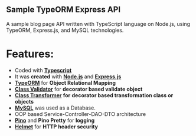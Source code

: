 ## Sample TypeORM Express API
A sample blog page API written with TypeScript language on Node.js, using TypeORM, Express.js, and MySQL technologies.

# Features:
- Coded with **[Typescript](https://www.typescriptlang.org/)**
- It was **created** with **[Node.js](https://nodejs.org/en/)** and **[Express.js](https://www.google.com/search?q=express%20js&oq=express%20js&aqs=chrome..69i57j69i60j69i65j69i60j69i65l2.3304j0j4&sourceid=chrome&ie=UTF-8)**
- **[TypeORM](https://typeorm.io/)** for **Object Relational Mapping**
- **[Class Validator](https://github.com/typestack/class-validator)** for **decorator based validate object**
- **[**Class Transformer**](https://github.com/typestack/class-transformer)** **for** **decorator based transformation class or objects**
- **[MySQL](https://www.mysql.com/)** was used as a Database.
- OOP based Service-Controller-DAO-DTO architecture
- **[Pino](https://github.com/pinojs/pino)** and **Pino Pretty** for **logging**
- **[Helmet](https://helmetjs.github.io/)** for **HTTP header security**

